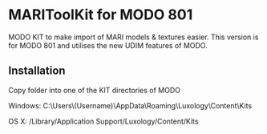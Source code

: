 MARIToolKit for MODO 801
===========

MODO KIT to make import of MARI models & textures easier.
This version is for MODO 801 and utilises the new UDIM features of MODO.

## Installation
Copy folder into one of the KIT directories of MODO

Windows:
C:\Users\\(Username)\AppData\Roaming\Luxology\Content\Kits

OS X:
/Library/Application Support/Luxology/Content/Kits
